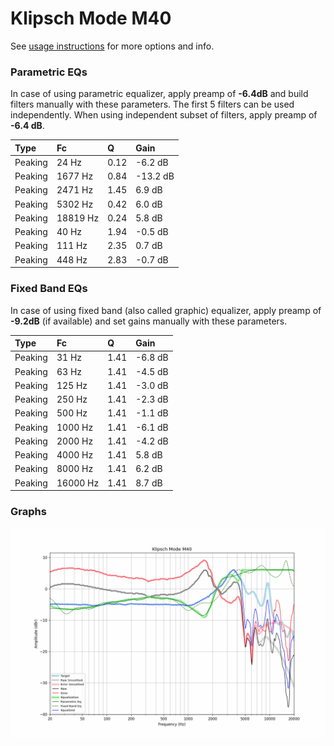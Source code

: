 # Klipsch Mode M40
See [usage instructions](https://github.com/jaakkopasanen/AutoEq#usage) for more options and info.

### Parametric EQs
In case of using parametric equalizer, apply preamp of **-6.4dB** and build filters manually
with these parameters. The first 5 filters can be used independently.
When using independent subset of filters, apply preamp of **-6.4 dB**.

| Type    | Fc       |    Q | Gain     |
|:--------|:---------|:-----|:---------|
| Peaking | 24 Hz    | 0.12 | -6.2 dB  |
| Peaking | 1677 Hz  | 0.84 | -13.2 dB |
| Peaking | 2471 Hz  | 1.45 | 6.9 dB   |
| Peaking | 5302 Hz  | 0.42 | 6.0 dB   |
| Peaking | 18819 Hz | 0.24 | 5.8 dB   |
| Peaking | 40 Hz    | 1.94 | -0.5 dB  |
| Peaking | 111 Hz   | 2.35 | 0.7 dB   |
| Peaking | 448 Hz   | 2.83 | -0.7 dB  |

### Fixed Band EQs
In case of using fixed band (also called graphic) equalizer, apply preamp of **-9.2dB**
(if available) and set gains manually with these parameters.

| Type    | Fc       |    Q | Gain    |
|:--------|:---------|:-----|:--------|
| Peaking | 31 Hz    | 1.41 | -6.8 dB |
| Peaking | 63 Hz    | 1.41 | -4.5 dB |
| Peaking | 125 Hz   | 1.41 | -3.0 dB |
| Peaking | 250 Hz   | 1.41 | -2.3 dB |
| Peaking | 500 Hz   | 1.41 | -1.1 dB |
| Peaking | 1000 Hz  | 1.41 | -6.1 dB |
| Peaking | 2000 Hz  | 1.41 | -4.2 dB |
| Peaking | 4000 Hz  | 1.41 | 5.8 dB  |
| Peaking | 8000 Hz  | 1.41 | 6.2 dB  |
| Peaking | 16000 Hz | 1.41 | 8.7 dB  |

### Graphs
![](./Klipsch%20Mode%20M40.png)